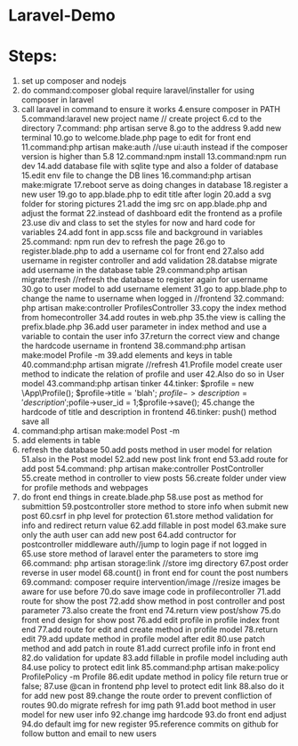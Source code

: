 # Laravel-Demo
# Steps:

1. set up composer and nodejs
1. do command:composer global require laravel/installer for using composer in laravel
1. call laravel in command to ensure it works
4.ensure composer in PATH
5.command:laravel new project name // create project
6.cd to the directory
7.command: php artisan serve
8.go to the address
9.add new terminal
10.go to welcome.blade.php page to edit for front end
11.command:php artisan make:auth //use ui:auth instead if the composer version is higher than 5.8
12.command:npm install
13.command:npm run dev
14.add database file with sqlite type and also a folder of database
15.edit env file to change the DB lines
16.command:php artisan make:migrate
17.reboot serve as doing changes in database
18.register a new user
19.go to app.blade.php to edit title after login
20.add a svg folder for storing pictures
21.add the img src on app.blade.php and adjust the format
22.instead of dashboard edit the frontend as a profile
23.use div and class to set the styles for now and hard code for variables
24.add font in app.scss file and background in variables
25.command: npm run dev to refresh the page
26.go to register.blade.php to add a username col for front end
27.also add username in register controller and add validation
28.databse migrate add username in the database table
29.command:php artisan migrate:fresh //refresh the database to register again for username
30.go to user model to add username element
31.go to app.blade.php to change the name to username when logged in //frontend
32.command: php artisan make:controller ProfilesController
33.copy the index method from homecontroller
34.add routes in web.php
35.the view is calling the prefix.blade.php
36.add user parameter in index method and use a variable to contain the user info
37.return the correct view and change the hardcode username in frontend
38.command:php artisan make:model Profile -m
39.add elements and keys in table
40.command:php artisan migrate //refresh
41.Profile model create user method to indicate the relation of profile and user
42.Also do so in User model
43.command:php artisan tinker 
44.tinker: $profile = new \App\Profile(); $profile->title = 'blah'; $profile->description='description';$pofile->user_id = 1;$profile->save();
45.change the hardcode of title and description in frontend
46.tinker: push() method save all
47. command:php artisan make:model Post -m
48. add elements in table
49. refresh the database
50.add posts method in user model for relation
51.also in the Post model
52.add new post link front end
53.add route for add post
54.command: php artisan make:controller PostController
55.create method in controller to view posts
56.create folder under view for profile methods and webpages
57. do front end things in create.blade.php
58.use post as method for submittion
59.postcontroller store method to store info when submit new post
60.csrf in php level for protection
61.store method validation for info and redirect return value
62.add fillable in post model
63.make sure only the auth user can add new post
64.add contructor for postcontroller middleware auth//jump to login page if not logged in
65.use store method of laravel enter the parameters to store img
66.command: php artisan storage:link //store img directory
67.post order reverse in user model
68.count() in front end for count the post numbers
69.command: composer require intervention/image //resize images be aware for use before
70.do save image code in profilecontroller
71.add route for show the post
72.add show method in post controller and post parameter
73.also create the front end
74.return view post/show
75.do front end design for show post
76.add edit profile in profile index front end
77.add route for edit and create method in profile model
78.return edit
79.add update method in profile model after edit 
80.use patch method and add patch in route
81.add currect profile info in front end
82.do validation for update
83.add fillable in profile model including auth
84.use policy to protect edit link
85.command:php artisan make:policy ProfilePolicy -m Profile
86.edit update method in policy file return true or false;
87.use @can in frontend php level to protect edit link
88.also do it for add new post
89.change the route order to prevent confliction of routes
90.do migrate refresh for img path
91.add boot method in user model for new user info
92.change img hardcode
93.do front end adjust
94.do default img for new register
95.reference commits on github for follow button and email to new users
